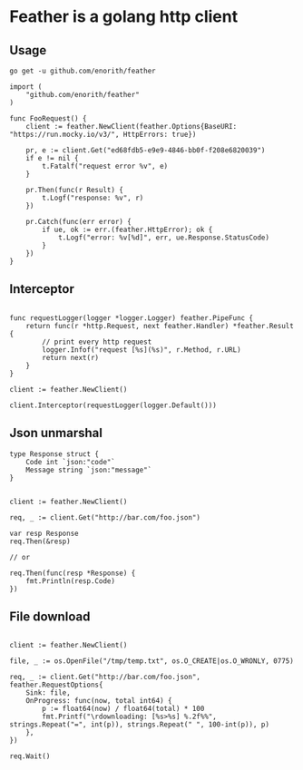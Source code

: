 # Feather is a golang http client


## Usage

```go get -u github.com/enorith/feather```

```golang
import (
	"github.com/enorith/feather"
)

func FooRequest() {
    client := feather.NewClient(feather.Options{BaseURI: "https://run.mocky.io/v3/", HttpErrors: true})

	pr, e := client.Get("ed68fdb5-e9e9-4846-bb0f-f208e6820039")
	if e != nil {
		t.Fatalf("request error %v", e)
	}

	pr.Then(func(r Result) {
		t.Logf("response: %v", r)
	})

	pr.Catch(func(err error) {
		if ue, ok := err.(feather.HttpError); ok {
			t.Logf("error: %v[%d]", err, ue.Response.StatusCode)
		}
	})
}

```

## Interceptor

```golang

func requestLogger(logger *logger.Logger) feather.PipeFunc {
	return func(r *http.Request, next feather.Handler) *feather.Result {
        // print every http request
		logger.Infof("request [%s](%s)", r.Method, r.URL)
		return next(r)
	}
}

client := feather.NewClient()

client.Interceptor(requestLogger(logger.Default()))
```

## Json unmarshal

```golang
type Response struct {
    Code int `json:"code"`
    Message string `json:"message"`
}


client := feather.NewClient()

req, _ := client.Get("http://bar.com/foo.json")

var resp Response
req.Then(&resp)

// or

req.Then(func(resp *Response) {
    fmt.Println(resp.Code)
})
```

## File download

```golang

client := feather.NewClient()

file, _ := os.OpenFile("/tmp/temp.txt", os.O_CREATE|os.O_WRONLY, 0775)

req, _ := client.Get("http://bar.com/foo.json", feather.RequestOptions{
    Sink: file,
    OnProgress: func(now, total int64) {
        p := float64(now) / float64(total) * 100
        fmt.Printf("\rdownloading: [%s>%s] %.2f%%", strings.Repeat("=", int(p)), strings.Repeat(" ", 100-int(p)), p)
    },
})

req.Wait()
```